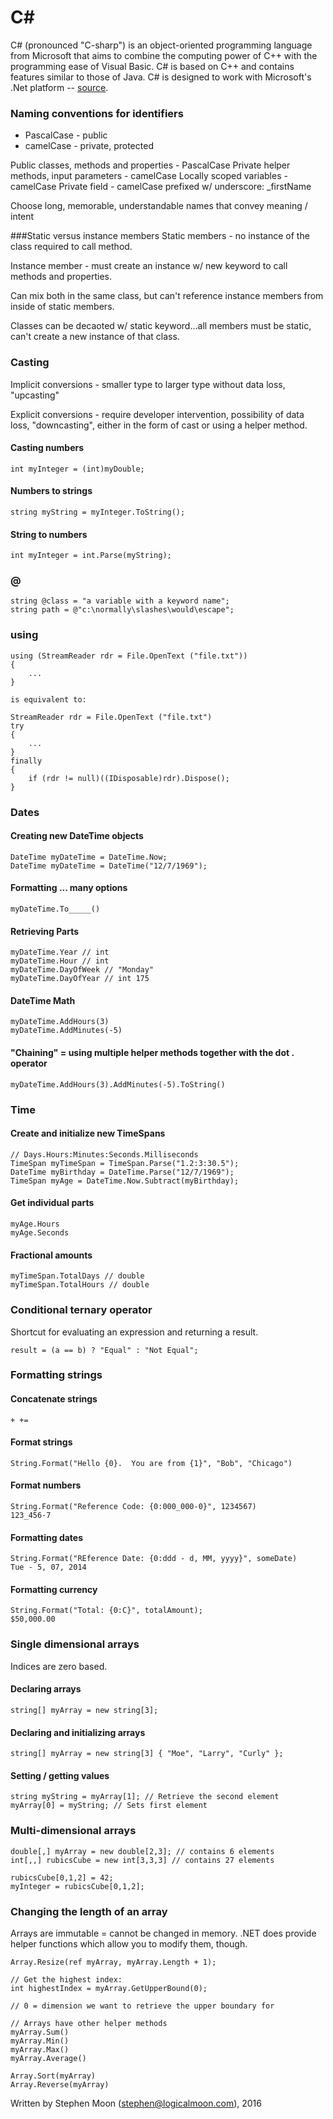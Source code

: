 # C&#35;

C# (pronounced "C-sharp") is an object-oriented programming language from 
Microsoft that aims to combine the computing power of C++ with the programming 
ease of Visual Basic. C# is based on C++ and contains features similar to 
those of Java. C# is designed to work with Microsoft's .Net platform -- 
[source](http://searchwindevelopment.techtarget.com/definition/C).

### Naming conventions for identifiers
* PascalCase - public
* camelCase - private, protected
 
Public classes, methods and properties - PascalCase
Private helper methods, input parameters - camelCase
Locally scoped variables - camelCase
Private field - camelCase prefixed w/ underscore: _firstName
 
Choose long, memorable, understandable names that convey meaning / intent

###Static versus instance members
Static members - no instance of the class required to call method.
 
Instance member - must create an instance w/ new keyword to call
methods and properties.
 
Can mix both in the same class, but can't reference instance
members from inside of static members.
 
Classes can be decaoted w/ static keyword...all members
must be static, can't create a new instance of that class.

### Casting
Implicit conversions - smaller type to larger type without data loss, "upcasting"
 
Explicit conversions - require developer intervention, possibility of data loss, "downcasting", either in the form of cast or using a helper method.
 
#### Casting numbers
```
int myInteger = (int)myDouble;
```
 
#### Numbers to strings
```
string myString = myInteger.ToString();
```
 
#### String to numbers
```
int myInteger = int.Parse(myString);
```

### @
```
string @class = "a variable with a keyword name";
string path = @"c:\normally\slashes\would\escape";
```

### using
```
using (StreamReader rdr = File.OpenText ("file.txt"))
{
    ...
}

is equivalent to:

StreamReader rdr = File.OpenText ("file.txt")
try 
{
    ...
}
finally
{
    if (rdr != null)((IDisposable)rdr).Dispose();
}
```

### Dates
#### Creating new DateTime objects
```
DateTime myDateTime = DateTime.Now;
DateTime myDateTime = DateTime("12/7/1969");
```

#### Formatting ... many options
```
myDateTime.To_____()
```

#### Retrieving Parts
```
myDateTime.Year // int
myDateTime.Hour // int
myDateTime.DayOfWeek // "Monday"
myDateTime.DayOfYear // int 175
```

#### DateTime Math
```
myDateTime.AddHours(3)
myDateTime.AddMinutes(-5)
```

#### "Chaining" = using multiple helper methods together with the dot . operator
```
myDateTime.AddHours(3).AddMinutes(-5).ToString() 
```

### Time
#### Create and initialize new TimeSpans
````
// Days.Hours:Minutes:Seconds.Milliseconds
TimeSpan myTimeSpan = TimeSpan.Parse("1.2:3:30.5");
DateTime myBirthday = DateTime.Parse("12/7/1969");
TimeSpan myAge = DateTime.Now.Subtract(myBirthday);
````

#### Get individual parts
```
myAge.Hours
myAge.Seconds
```

#### Fractional amounts
```
myTimeSpan.TotalDays // double
myTimeSpan.TotalHours // double 
```

### Conditional ternary operator
Shortcut for evaluating an expression and returning a result.
```
result = (a == b) ? "Equal" : "Not Equal";
```

### Formatting strings
#### Concatenate strings
```
+ +=
```
 
#### Format strings
```
String.Format("Hello {0}.  You are from {1}", "Bob", "Chicago")
```
 
#### Format numbers
```
String.Format("Reference Code: {0:000_000-0}", 1234567)
123_456-7
```
 
#### Formatting dates
```
String.Format("REference Date: {0:ddd - d, MM, yyyy}", someDate)
Tue - 5, 07, 2014
```

#### Formatting currency
```
String.Format("Total: {0:C}", totalAmount);
$50,000.00
```

### Single dimensional arrays
Indices are zero based.
 
#### Declaring arrays
```
string[] myArray = new string[3];
```
 
#### Declaring and initializing arrays
```
string[] myArray = new string[3] { "Moe", "Larry", "Curly" };
```
 
#### Setting / getting values
```
string myString = myArray[1]; // Retrieve the second element
myArray[0] = myString; // Sets first element
```

### Multi-dimensional arrays

```
double[,] myArray = new double[2,3]; // contains 6 elements
int[,,] rubicsCube = new int[3,3,3] // contains 27 elements

rubicsCube[0,1,2] = 42;
myInteger = rubicsCube[0,1,2];
``` 

### Changing the length of an array

Arrays are immutable = cannot be changed in memory.
.NET does provide helper functions which allow you to modify them, though.

```
Array.Resize(ref myArray, myArray.Length + 1);
 
// Get the highest index:
int highestIndex = myArray.GetUpperBound(0);

// 0 = dimension we want to retrieve the upper boundary for
 
// Arrays have other helper methods 
myArray.Sum()
myArray.Min()
myArray.Max()
myArray.Average()
 
Array.Sort(myArray)
Array.Reverse(myArray)
```

Written by Stephen Moon (stephen@logicalmoon.com), 2016

